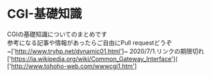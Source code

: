 # CGI-基礎知識
CGIの基礎知識についてのまとめです<br>
参考になる記事や情報があったらご自由にPull requestどうぞ<br>
~['http://www.tryhp.net/dynamic01.html']~ 2020/7/1.リンクの期限切れ<br>
['https://ja.wikipedia.org/wiki/Common_Gateway_Interface'](<br>
['http://www.tohoho-web.com/wwwcgi1.htm']
